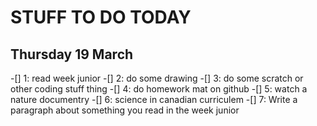 # STUFF TO DO TODAY

## Thursday 19 March

-[] 1: read week junior
-[] 2: do some drawing
-[] 3: do some scratch or other coding stuff thing 
-[] 4: do homework mat on github
-[] 5: watch a nature documentry
-[] 6: science in canadian curriculem
-[] 7: Write a paragraph about something you read in the week junior
